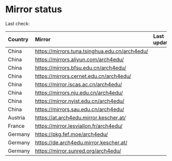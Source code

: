 <script src="./time.js"></script>
# Mirror status
Last check: <script type="text/javascript">localize(1734971202.2483997);</script>

|Country|Mirror|Last update|
|:------|:-----|:----------|
|China|https://mirrors.tuna.tsinghua.edu.cn/arch4edu/|<script type="text/javascript">localize(1734938118);</script>|
|China|https://mirrors.aliyun.com/arch4edu/|<script type="text/javascript">localize(1734938118);</script>|
|China|https://mirrors.bfsu.edu.cn/arch4edu/|<script type="text/javascript">localize(1734938118);</script>|
|China|https://mirrors.cernet.edu.cn/arch4edu/|<script type="text/javascript">localize(1734938118);</script>|
|China|https://mirror.iscas.ac.cn/arch4edu/|<script type="text/javascript">localize(1734894777);</script>|
|China|https://mirrors.nju.edu.cn/arch4edu/|<script type="text/javascript">localize(1734849478);</script>|
|China|https://mirror.nyist.edu.cn/arch4edu/|<script type="text/javascript">localize(1734938118);</script>|
|China|https://mirrors.sau.edu.cn/arch4edu/|<script type="text/javascript">localize(1731653531);</script>|
|Austria|https://at.arch4edu.mirror.kescher.at/|<script type="text/javascript">localize(1734938118);</script>|
|France|https://mirror.lesviallon.fr/arch4edu/|<script type="text/javascript">localize(1734894777);</script>|
|Germany|https://pkg.fef.moe/arch4edu/|<script type="text/javascript">localize(1734938118);</script>|
|Germany|https://de.arch4edu.mirror.kescher.at/|<script type="text/javascript">localize(1734938118);</script>|
|Germany|https://mirror.sunred.org/arch4edu/|<script type="text/javascript">localize(1734938118);</script>|

<script src="./tablefilter/tablefilter.js"></script>
<script src="./table.js"></script>